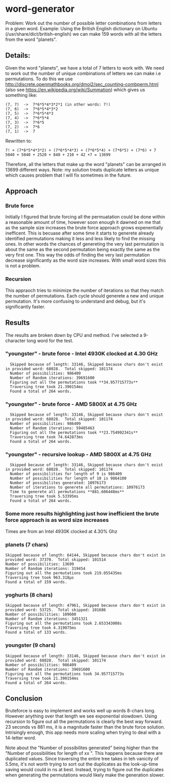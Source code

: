 # word-generator

Problem: Work out the number of possible letter combinations from letters in a given word.
Example: Using the British English dictionary on Ubuntu (/usr/share/dict/british-english) we can make 159 words with all the letters from the word "planets".

## Details:

Given the word "planets", we have a total of 7 letters to work with. We need to work out the number of unique combinations of letters we can make i.e permutations. To do this we use http://discrete.openmathbooks.org/dmoi2/sec_counting-combperm.html (also see https://en.wikipedia.org/wiki/Summation) which gives us something like:

    (7, 7)  ->  7*6*5*4*3*2*1 (in other words: 7!)
    (7, 6)  ->  7*6*5*4*3*2
    (7, 5)  ->  7*6*5*4*3
    (7, 4)  ->  7*6*5*4
    (7, 3)  ->  7*6*5
    (7, 2)  ->  7*6
    (7, 1)  ->  7

Rewritten to:

    7! + (7*6*5*4*3*2) + (7*6*5*4*3) + (7*6*5*4) + (7*6*5) + (7*6) + 7
    5040 + 5040 + 2520 + 840 + 210 + 42 +7 = 13699

Therefore, all the letters that make up the word "planets" can be arranged in 13699 different ways.  Note: my solution treats duplicate letters as unique which causes problem that I will fix sometimes in the future.

## Approach

### Brute force

Initially I figured that brute forcing all the permuatation could be done within a reasonable amount of time, however soon enough it dawned on me that as the sample size increases the brute force approach grows expenentially inefficent. This is becuase after some time it starts to generete already identified permutations making it less and less likely to find the missing ones. In other words the chances of genereting the very last permutation is about the same as the second permutation being exactly the same as the very first one.  This way the odds of finding the very last permutation decrease significantly as the word size increases. With small word sizes this is not a problem. 

### Recursion

This appraoch tries to minimize the number of iterations so that they match the number of permutations.  Each cycle should generete a new and unique permutation. It's more confusing to understand and debug, but it's significantly faster.  

## Results

The results are broken down by CPU and method.  I've selected a 9-character long word for the test.

### "youngster" - brute force - Intel 4930K clocked at 4.30 GHz 

      Skipped because of length: 33146, Skipped because chars don't exist in provided word: 68028.  Total skipped: 101174 
      Number of possibilities: 986409
      Number of Random iterations: 39691600
      Figuring out all the permutations took **34.957715773s**
      Traversing tree took 21.390154ms
      Found a total of 264 words.

### "youngster" - brute force - AMD 5800X at 4.75 GHz

      Skipped because of length: 33146, Skipped because chars don't exist in provided word: 68028.  Total skipped: 101174
      Number of possibilities: 986409
      Number of Random iterations: 59485463
      Figuring out all the permutations took **23.754992341s**
      Traversing tree took 74.642873ms
      Found a total of 264 words.

### "youngster" - recursive lookup - AMD 5800X at 4.75 GHz

      Skipped because of length: 33146, Skipped because chars don't exist in provided word: 68028.  Total skipped: 101174 
      Number of possibilities for length of 9 is 986409
      Number of possibilities for length of 10 is 9864100
      Number of possibilites generated: 10976173
      Number of iterations to generete all permutations: 10976173
      Time to generete all permutations **881.606448ms**
      Traversing tree took 5.53395ms
      Found a total of 264 words.



### Some more results highlighting just how inefficient the brute force approach is as word size increases

Times are from an Intel 4930K clocked at 4.30% Ghz 

### planets (7 chars)

    Skipped because of length: 64144, Skipped because chars don't exist in provided word: 37370.  Total skipped: 101514 
    Number of possibilities: 13699 
    Number of Random iterations: 319454 
    Figuring out all the permutations took 219.055435ms 
    Traversing tree took 963.318µs 
    Found a total of 159 words.
        
### yoghurts (8 chars)

    Skipped because of length: 47961, Skipped because chars don't exist in provided word: 53725.  Total skipped: 101686 
    Number of possibilities: 109600 
    Number of Random iterations: 3451321 
    Figuring out all the permutations took 2.653343008s 
    Traversing tree took 4.319075ms 
    Found a total of 133 words.
    
### youngster (9 chars)

    Skipped because of length: 33146, Skipped because chars don't exist in provided word: 68028.  Total skipped: 101174 
    Number of possibilities: 986409 
    Number of Random iterations: 39691600 
    Figuring out all the permutations took 34.957715773s 
    Traversing tree took 21.390154ms 
    Found a total of 264 words.
    

## Conclusion

Bruteforce is easy to implement and works well up words 8-chars long. However anything over that length we see exponential slowdown.  Using recursion to figure out all the permutations is clearly the best way forward. 23 seconds vs 881 ms, it is a magnitude faster than the brute force solution. Intrisingly enough, this app needs more scaling when trying to deal with a 14-letter word. 

Note about the "Number of possibilites generated" being higher than the "Number of possibilities for length of xx ".  This happens because there are duplicated values.  Since traversing the entire tree takes in teh vanicity of 5.5ms, it's not worth trying to sort out the duplicates as the look-up-time saving would could in ns at best.  Instead, trying to figure out the duplicates when generating the permutations would likely make the generation slower.  